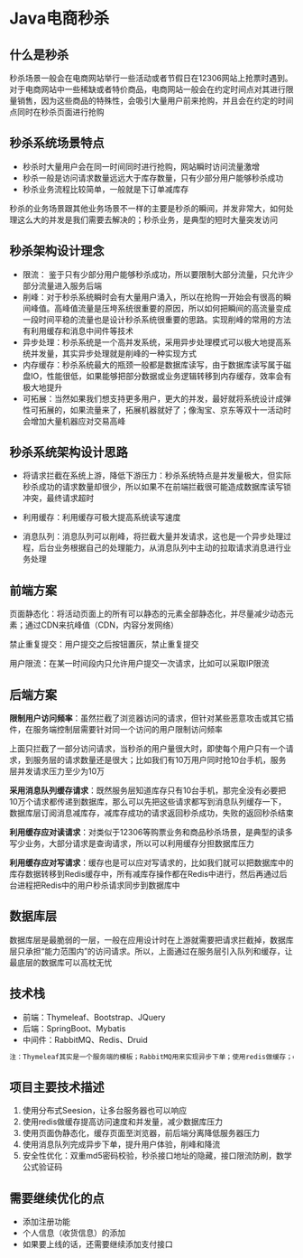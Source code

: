 # Java电商秒杀

## **什么是秒杀**

秒杀场景一般会在电商网站举行一些活动或者节假日在12306网站上抢票时遇到。对于电商网站中一些稀缺或者特价商品，电商网站一般会在约定时间点对其进行限量销售，因为这些商品的特殊性，会吸引大量用户前来抢购，并且会在约定的时间点同时在秒杀页面进行抢购

## **秒杀系统场景特点**

- 秒杀时大量用户会在同一时间同时进行抢购，网站瞬时访问流量激增
- 秒杀一般是访问请求数量远远大于库存数量，只有少部分用户能够秒杀成功
- 秒杀业务流程比较简单，一般就是下订单减库存

秒杀的业务场景跟其他业务场景不一样的主要是秒杀的瞬间，并发非常大，如何处理这么大的并发是我们需要去解决的；秒杀业务，是典型的短时大量突发访问

## **秒杀架构设计理念**

- 限流： 鉴于只有少部分用户能够秒杀成功，所以要限制大部分流量，只允许少部分流量进入服务后端
- 削峰：对于秒杀系统瞬时会有大量用户涌入，所以在抢购一开始会有很高的瞬间峰值。高峰值流量是压垮系统很重要的原因，所以如何把瞬间的高流量变成一段时间平稳的流量也是设计秒杀系统很重要的思路。实现削峰的常用的方法有利用缓存和消息中间件等技术
- 异步处理：秒杀系统是一个高并发系统，采用异步处理模式可以极大地提高系统并发量，其实异步处理就是削峰的一种实现方式
- 内存缓存：秒杀系统最大的瓶颈一般都是数据库读写，由于数据库读写属于磁盘IO，性能很低，如果能够把部分数据或业务逻辑转移到内存缓存，效率会有极大地提升
- 可拓展：当然如果我们想支持更多用户，更大的并发，最好就将系统设计成弹性可拓展的，如果流量来了，拓展机器就好了；像淘宝、京东等双十一活动时会增加大量机器应对交易高峰

## **秒杀系统架构设计思路**

- 将请求拦截在系统上游，降低下游压力：秒杀系统特点是并发量极大，但实际秒杀成功的请求数量却很少，所以如果不在前端拦截很可能造成数据库读写锁冲突，最终请求超时
- 利用缓存：利用缓存可极大提高系统读写速度

- 消息队列：消息队列可以削峰，将拦截大量并发请求，这也是一个异步处理过程，后台业务根据自己的处理能力，从消息队列中主动的拉取请求消息进行业务处理

## **前端方案**

页面静态化：将活动页面上的所有可以静态的元素全部静态化，并尽量减少动态元素；通过CDN来抗峰值（CDN，内容分发网络）

禁止重复提交：用户提交之后按钮置灰，禁止重复提交

用户限流：在某一时间段内只允许用户提交一次请求，比如可以采取IP限流

## **后端方案**

**限制用户访问频率**：虽然拦截了浏览器访问的请求，但针对某些恶意攻击或其它插件，在服务端控制层需要针对同一个访问的用户限制访问频率

上面只拦截了一部分访问请求，当秒杀的用户量很大时，即使每个用户只有一个请求，到服务层的请求数量还是很大；比如我们有10万用户同时抢10台手机，服务层并发请求压力至少为10万

**采用消息队列缓存请求**：既然服务层知道库存只有10台手机，那完全没有必要把10万个请求都传递到数据库，那么可以先把这些请求都写到消息队列缓存一下，数据库层订阅消息减库存，减库存成功的请求返回秒杀成功，失败的返回秒杀结束

**利用缓存应对读请求**：对类似于12306等购票业务和商品秒杀场景，是典型的读多写少业务，大部分请求是查询请求，所以可以利用缓存分担数据库压力

**利用缓存应对写请求**：缓存也是可以应对写请求的，比如我们就可以把数据库中的库存数据转移到Redis缓存中，所有减库存操作都在Redis中进行，然后再通过后台进程把Redis中的用户秒杀请求同步到数据库中

## **数据库层**

数据库层是最脆弱的一层，一般在应用设计时在上游就需要把请求拦截掉，数据库层只承担“能力范围内”的访问请求。所以，上面通过在服务层引入队列和缓存，让最底层的数据库可以高枕无忧

## **技术栈**

- 前端：Thymeleaf、Bootstrap、JQuery
- 后端：SpringBoot、Mybatis
- 中间件：RabbitMQ、Redis、Druid

```java
注：Thymeleaf其实是一个服务端的模板；RabbitMQ用来实现异步下单；使用redis做缓存；druid是阿里巴巴开发的连接池，好处是可以做监控，监控连接池里面的连接、最大连接多少、最大并发多少、最长的时间等特性
```

## **项目主要技术描述**

1. 使用分布式Seesion，让多台服务器也可以响应
2. 使用redis做缓存提高访问速度和并发量，减少数据库压力
3. 使用页面伪静态化，缓存页面至浏览器，前后端分离降低服务器压力
4. 使用消息队列完成异步下单，提升用户体验，削峰和降流
5. 安全性优化：双重md5密码校验，秒杀接口地址的隐藏，接口限流防刷，数学公式验证码

## 需要继续优化的点

+ 添加注册功能
+ 个人信息（收货信息）的添加
+ 如果要上线的话，还需要继续添加支付接口
